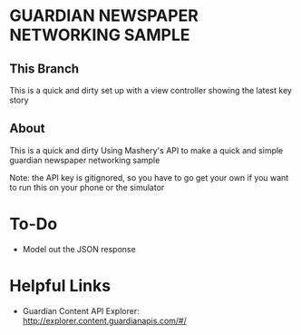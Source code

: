 # GUARDIAN NEWSPAPER NETWORKING SAMPLE

## This Branch

This is a quick and dirty set up
with a view controller showing the latest key story


## About
This is a quick and dirty
Using Mashery's API to make a quick and simple
guardian newspaper networking sample




Note: the API key is gitignored, so you have to go get your own
if you want to run this on your phone or the simulator

# To-Do

* Model out the JSON response


# Helpful Links

* Guardian Content API Explorer: http://explorer.content.guardianapis.com/#/

